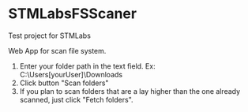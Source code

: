 # STMLabsFSScaner
Test project for STMLabs

Web App for scan file system. 

1) Enter your folder path in the text field.
  Ex: C:\Users\[yourUser]\Downloads
 2) Click button "Scan folders"
 3) If you plan to scan folders that are a lay higher than the one already scanned, just click "Fetch folders".
